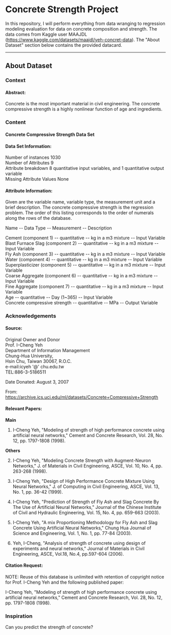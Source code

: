 # Concrete Strength Project

In this repository, I will perform everything from data wranging to regression modeling evaluation for data on concrete composition and strength.  The data comes from Kaggle user MAAJDL (https://www.kaggle.com/datasets/maajdl/yeh-concret-data).  The "About Dataset" section below contains the provided datacard.  

---

## About Dataset
### Context
#### Abstract:
Concrete is the most important material in civil engineering.
The concrete compressive strength is a highly nonlinear function of age and ingredients.

### Content
#### Concrete Compressive Strength Data Set
#### Data Set Information:
Number of instances 1030  
Number of Attributes 9  
Attribute breakdown 8 quantitative input variables, and 1 quantitative output variable  
Missing Attribute Values None

#### Attribute Information:
Given are the variable name, variable type, the measurement unit and a brief description. The concrete compressive strength is the regression problem. The order of this listing corresponds to the order of numerals along the rows of the database.

Name -- Data Type -- Measurement -- Description

Cement (component 1) -- quantitative -- kg in a m3 mixture -- Input Variable  
Blast Furnace Slag (component 2) -- quantitative -- kg in a m3 mixture -- Input Variable  
Fly Ash (component 3) -- quantitative -- kg in a m3 mixture -- Input Variable  
Water (component 4) -- quantitative -- kg in a m3 mixture -- Input Variable  
Superplasticizer (component 5) -- quantitative -- kg in a m3 mixture -- Input Variable  
Coarse Aggregate (component 6) -- quantitative -- kg in a m3 mixture -- Input Variable  
Fine Aggregate (component 7) -- quantitative -- kg in a m3 mixture -- Input Variable  
Age -- quantitative -- Day (1~365) -- Input Variable  
Concrete compressive strength -- quantitative -- MPa -- Output Variable  

### Acknowledgements
#### Source:
Original Owner and Donor  
Prof. I-Cheng Yeh  
Department of Information Management  
Chung-Hua University,  
Hsin Chu, Taiwan 30067, R.O.C.  
e-mail:icyeh '@' chu.edu.tw  
TEL:886-3-5186511  

Date Donated: August 3, 2007

From: https://archive.ics.uci.edu/ml/datasets/Concrete+Compressive+Strength

#### Relevant Papers:
**Main**
1) I-Cheng Yeh, "Modeling of strength of high performance concrete using artificial neural networks," Cement and Concrete Research, Vol. 28, No. 12, pp. 1797-1808 (1998).

**Others**

2) I-Cheng Yeh, "Modeling Concrete Strength with Augment-Neuron Networks," J. of Materials in Civil Engineering, ASCE, Vol. 10, No. 4, pp. 263-268 (1998).

3) I-Cheng Yeh, "Design of High Performance Concrete Mixture Using Neural Networks," J. of Computing in Civil Engineering, ASCE, Vol. 13, No. 1, pp. 36-42 (1999).

4) I-Cheng Yeh, "Prediction of Strength of Fly Ash and Slag Concrete By The Use of Artificial Neural Networks," Journal of the Chinese Institute of Civil and Hydraulic Engineering, Vol. 15, No. 4, pp. 659-663 (2003).

5) I-Cheng Yeh, "A mix Proportioning Methodology for Fly Ash and Slag Concrete Using Artificial Neural Networks," Chung Hua Journal of Science and Engineering, Vol. 1, No. 1, pp. 77-84 (2003).

6) Yeh, I-Cheng, "Analysis of strength of concrete using design of experiments and neural networks," Journal of Materials in Civil Engineering, ASCE, Vol.18, No.4, pp.597-604 (2006).

#### Citation Request:
NOTE: Reuse of this database is unlimited with retention of copyright notice for Prof. I-Cheng Yeh and the following published paper:

I-Cheng Yeh, "Modeling of strength of high performance concrete using artificial neural networks," Cement and Concrete Research, Vol. 28, No. 12, pp. 1797-1808 (1998).

### Inspiration
Can you predict the strength of concrete?